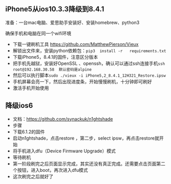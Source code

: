 ## iPhone5从ios10.3.3降级到8.4.1

准备：一台mac电脑、爱思助手安装好、安装homebrew、python3

确保手机和电脑在同一个wifi环境

- 下载一键刷机工具 https://github.com/MatthewPierson/Vieux
- 解锁出文件来，安装python依赖包：```pip3  install -r   requirements.txt```
- 下载iPhone5，8.4.1的固件，注意区分版本
- 把手机先越狱，安装好OpenSSL 、openssh，确认可以通过ssh连接手机```ssh root@192.168.30.58  默认密码是alpine ```
- 然后可以执行脚本``` sudo ./vieux -i iPhone5,2_8.4.1_12H321_Restore.ipsw ```
- 手机屏幕会亮一下，然后出现进度条，开始慢慢刷机，十分钟即可刷好
- 激活手机开始使用



## 降级ios6

- 文档：https://github.com/synackuk/n1ghtshade
- 步骤
-  下载6.1.2的固件
-  启动n1ghtshade，点击restore ，第二步，select ipsw，再点击restore就开始
-  将手机进入dfu（Device Firmware Upgrade）模式
-  等待刷机
-   第一阶段刷完之后页面显示完成，其实还没有真正完成。还需要点击页面第二个按钮，进入boot，再次进入dfu模式
-   这次刷完之后就好了 